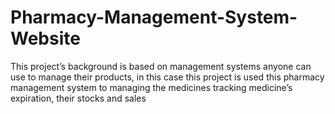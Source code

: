 # Pharmacy-Management-System-Website
 This project’s background is based on management systems anyone can use to manage their products, in this case this project is used this pharmacy management system to managing the medicines tracking medicine’s expiration, their stocks and sales
